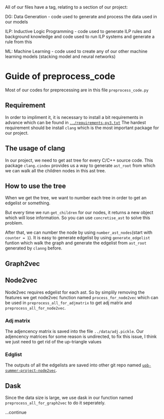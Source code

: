 All of our files have a tag, relating to a section of our project:

DG: Data Generation - code used to generate and process the data used in our models

ILP: Inductive Logic Programming - code used to generate ILP rules and background knowledge and code used to run ILP systems and generate a rule from this

ML: Machine Learning - code used to create any of our other machine learning models (stacking model and neural networks)

# Guide of preprocess_code
Most of our codes for preprecessing are in this file `preprocess_code.py`
## Requirement
In order to impliment it, it is necessary to install a bit requirements in advance which can be found in [`../requirements-py3.txt`](https://github.com/dj311/uob-summer-project/blob/master/requirements-py3.txt)
The hardest requirement should be install `clang` which is the most important package for our project.
## The usage of clang
In our project, we need to get ast tree for every C/C++ source code. This package `clang.cindex` provides us a way to generate `ast_root` from which we can walk all the children nodes in this ast tree.

## How to use the tree
When we get the tree, we want to number each tree in order to get an edgelist or something. 

But every time we run `get_children` for our nodes, it returns a new object which will lose information. So you can use `concretise_ast` to solve this problem. 

After that, we can number the node by using `number_ast_nodes`(start with `counter = 1`). It is easy to generate edgelist by using `generate_edgelist` funtion which walk the graph and generate the edgelist from `ast_root` generated by `clanng` before.

## Graph2vec

## Node2vec
Node2vec requires edgelist for each ast. So by simplily removing the features we get node2vec function named `process_for_node2vec` which can be used in `preprocess_all_for_adjmatrix` to get adj matrix and `preprocess_all_for_node2vec`.

### Adj matrix
The adjencency matrix is saved into the file `../data/adj.pickle`.
Our adjencency matrices for some reason is undirected, to fix this issue, I think we just need to get rid of the up-triangle values

### Edglist
The outputs of all the edgelists are saved into other git repo named [`uob-summer-project-node2vec`](https://github.com/xihajun/uob-summer-project-node2vec).

## Dask
Since the data size is large, we use dask in our function named `preprocess_all_for_graph2vec` to do it seperately.

...continue


